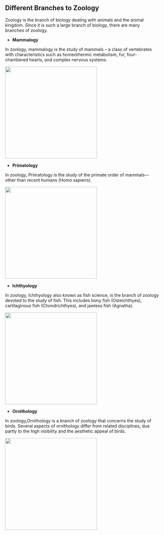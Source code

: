 ## Different Branches to Zoology

Zoology is the branch of biology dealing with animals and the animal kingdom.  Since it is such a large branch of biology, there are many branches of zoology.
* **Mammalogy**

In zoology, mammalogy is the study of mammals – a class of vertebrates with characteristics such as homeothermic metabolism, fur, four-chambered hearts, and complex nervous systems.

<img src="https://www.environmentalscience.org/wp-content/uploads/2015/02/mammalogist-300x200.jpg" width="300"/>

* **Primatology**

In zoology, Primatology is the study of the primate order of mammals—other than recent humans (Homo sapiens).

<img src="https://www.neverapart.com/wp-content/uploads/2016/10/janewithchimp-1280x790-2-1280x790.jpg" width="300"/>

* **Ichthyology**

In zoology, Ichthyology also known as fish science, is the branch of zoology devoted to the study of fish. This includes bony fish (Osteichthyes), cartilaginous fish (Chondrichthyes), and jawless fish (Agnatha).

<img src="https://riverplacecapital.com/wp-content/uploads/2014/04/04-14-14.jpg" width="300"/>

* **Ornithology**

In zoology,Ornithology is a branch of zoology that concerns the study of birds. Several aspects of ornithology differ from related disciplines, due partly to the high visibility and the aesthetic appeal of birds.

<img src="https://www.environmentalscience.org/wp-content/uploads/2014/10/Ornithology-Intro-300x300.jpg" width="300"/>